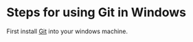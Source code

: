 # Steps for using Git in Windows

First install [Git](http://git-scm.com/download/win) into your windows machine.
